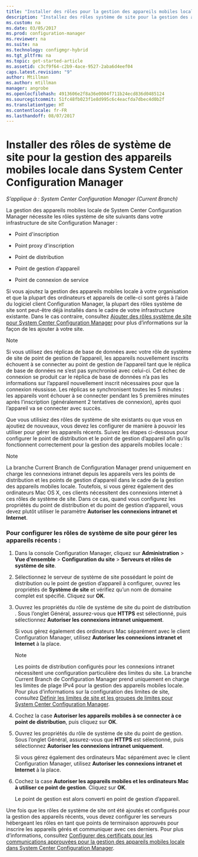 ```yaml
---
title: "Installer des rôles pour la gestion des appareils mobiles locale - Configuration Manager | Microsoft Docs"
description: "Installez des rôles système de site pour la gestion des appareils mobiles locale dans System Center Configuration Manager."
ms.custom: na
ms.date: 03/05/2017
ms.prod: configuration-manager
ms.reviewer: na
ms.suite: na
ms.technology: configmgr-hybrid
ms.tgt_pltfrm: na
ms.topic: get-started-article
ms.assetid: c3cf9f64-c2b9-4ace-9527-2aba6d4eef04
caps.latest.revision: "9"
author: Mtillman
ms.author: mtillman
manager: angrobe
ms.openlocfilehash: 4913606e2f8a36e0004f711b24ecd836d0485124
ms.sourcegitcommit: 51fc48fb023f1e8d995c6c4eacfda7dbec4d0b2f
ms.translationtype: HT
ms.contentlocale: fr-FR
ms.lasthandoff: 08/07/2017
---
```

# <a name="install-site-system-roles-for-on-premises-mobile-device-management-in-system-center-configuration-manager"></a>Installer des rôles de système de site pour la gestion des appareils mobiles locale dans System Center Configuration Manager

*S’applique à : System Center Configuration Manager (Current Branch)*

La gestion des appareils mobiles locale de System Center Configuration Manager nécessite les rôles système de site suivants dans votre infrastructure de site Configuration Manager :  

-   Point d'inscription  

-   Point proxy d'inscription  

-   Point de distribution  

-   Point de gestion d’appareil  

-   Point de connexion de service  

 Si vous ajoutez la gestion des appareils mobiles locale à votre organisation et que la plupart des ordinateurs et appareils de celle-ci sont gérés à l’aide du logiciel client Configuration Manager, la plupart des rôles système de site sont peut-être déjà installés dans le cadre de votre infrastructure existante. Dans le cas contraire, consultez [Ajouter des rôles système de site pour System Center Configuration Manager](../../core/servers/deploy/configure/add-site-system-roles.md) pour plus d’informations sur la façon de les ajouter à votre site.  

> [!NOTE]  
>  Si vous utilisez des réplicas de base de données avec votre rôle de système de site de point de gestion de l’appareil, les appareils nouvellement inscrits échouent à se connecter au point de gestion de l’appareil tant que le réplica de base de données ne s’est pas synchronisé avec celui-ci. Cet échec de connexion se produit car le réplica de base de données n’a pas les informations sur l’appareil nouvellement inscrit nécessaires pour que la connexion réussisse. Les réplicas se synchronisent toutes les 5 minutes : les appareils vont échouer à se connecter pendant les 5 premières minutes après l’inscription (généralement 2 tentatives de connexion), après quoi l’appareil va se connecter avec succès.  

 Que vous utilisiez des rôles de système de site existants ou que vous en ajoutiez de nouveaux, vous devez les configurer de manière à pouvoir les utiliser pour gérer les appareils récents. Suivez les étapes ci-dessous pour configurer le point de distribution et le point de gestion d’appareil afin qu’ils fonctionnent correctement pour la gestion des appareils mobiles locale :  

> [!NOTE]  
>  La branche Current Branch de Configuration Manager prend uniquement en charge les connexions intranet depuis les appareils vers les points de distribution et les points de gestion d’appareil dans le cadre de la gestion des appareils mobiles locale. Toutefois, si vous gérez également des ordinateurs Mac OS X, ces clients nécessitent des connexions internet à ces rôles de système de site. Dans ce cas, quand vous configurez les propriétés du point de distribution et du point de gestion d’appareil, vous devez plutôt utiliser le paramètre **Autoriser les connexions intranet et Internet**.  

### <a name="to-configure-site-system-roles-to-manage-modern-devices"></a>Pour configurer les rôles de système de site pour gérer les appareils récents :  

1.  Dans la console Configuration Manager, cliquez sur **Administration** > **Vue d’ensemble** > **Configuration du site** > **Serveurs et rôles de système de site**.  

2.  Sélectionnez le serveur de système de site possédant le point de distribution ou le point de gestion d’appareil à configurer, ouvrez les propriétés de **Système de site** et vérifiez qu’un nom de domaine complet est spécifié. Cliquez sur **OK**.  

3.  Ouvrez les propriétés du rôle de système de site du point de distribution . Sous l’onglet Général, assurez-vous que **HTTPS** est sélectionné, puis sélectionnez **Autoriser les connexions intranet uniquement**.  

     Si vous gérez également des ordinateurs Mac séparément avec le client Configuration Manager, utilisez **Autoriser les connexions intranet et Internet** à la place.  

    > [!NOTE]  
    >  Les points de distribution configurés pour les connexions intranet nécessitent une configuration particulière des limites du site. La branche Current Branch de Configuration Manager prend uniquement en charge les limites de plage IPv4 pour la gestion des appareils mobiles locale. Pour plus d’informations sur la configuration des limites de site, consultez [Définir les limites de site et les groupes de limites pour System Center Configuration Manager](../../core/servers/deploy/configure/define-site-boundaries-and-boundary-groups.md).  

4.  Cochez la case **Autoriser les appareils mobiles à se connecter à ce point de distribution**, puis cliquez sur **OK**.  

5.  Ouvrez les propriétés du rôle de système de site du point de gestion. Sous l’onglet Général, assurez-vous que **HTTPS** est sélectionné, puis sélectionnez **Autoriser les connexions intranet uniquement**.  

     Si vous gérez également des ordinateurs Mac séparément avec le client Configuration Manager, utilisez **Autoriser les connexions intranet et Internet** à la place.  

6.  Cochez la case **Autoriser les appareils mobiles et les ordinateurs Mac à utiliser ce point de gestion**. Cliquez sur **OK**.  

     Le point de gestion est alors converti en point de gestion d’appareil.  

 Une fois que les rôles de système de site ont été ajoutés et configurés pour la gestion des appareils récents, vous devez configurer les serveurs hébergeant les rôles en tant que points de terminaison approuvés pour inscrire les appareils gérés et communiquer avec ces derniers. Pour plus d’informations, consultez [Configurer des certificats pour les communications approuvées pour la gestion des appareils mobiles locale dans System Center Configuration Manager](../../mdm/get-started/set-up-certificates-on-premises-mdm.md).  
